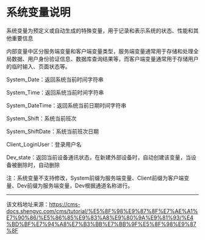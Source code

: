 # 系统变量说明

系统变量为预定义或自动生成的特殊变量，用于记录和表示系统的状态、性能和其他重要信息

内部变量中区分服务端变量和客户端变量类型，服务端变量通常用于存储和处理全局数据、用户身份验证信息、数据库查询结果等，而客户端变量通常用于存储用户的临时输入、页面状态等。

System_Date：返回系统当前时间字符串

System_Time：返回系统当前时间字符串

System_DateTime：返回系统当前日期时间字符串

System_Shift：系统当前班次

System_ShiftDate：系统当前班次日期

Client_LoginUser：登录用户名

Dev_state：返回当前设备通讯状态，在新建外部设备时，自动创建该变量，当设备被删除时，自动删除

注：系统变量不支持修改，System前缀为服务端变量、Client前缀为客户端变量、Dev前缀为服务端变量，Dev根据通道名称进行。


---

该文档地址来源：https://cms-docs.shengyc.com/cms/tutorial/%E5%8F%98%E9%87%8F%E7%AE%A1%E7%90%86/%E5%86%85%E9%83%A8%E9%80%9A%E9%81%93/%E4%BD%BF%E7%94%A8%E7%B3%BB%E7%BB%9F%E5%8F%98%E9%87%8F